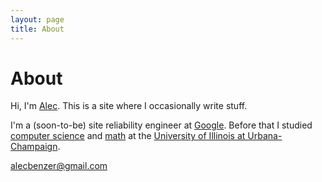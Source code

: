 ```yaml
---
layout: page
title: About
---
```

# About

Hi, I'm [Alec](/). This is a site where I occasionally write stuff.

I'm a (soon-to-be) site reliability engineer at [Google]. Before that I studied [computer science][cs] and [math] at the [University of Illinois at Urbana-Champaign][uiuc].

[alecbenzer@gmail.com](mailto:alecbenzer@gmail.com)  

[Google]: http://google.com/about/company
[cs]: http://cs.uiuc.edu
[math]: http://math.uiuc.edu
[uiuc]: http://uiuc.edu
